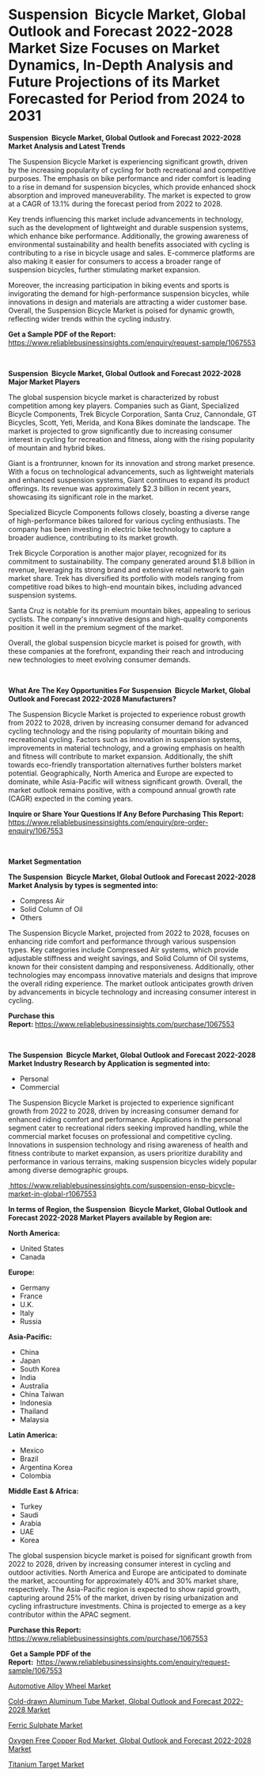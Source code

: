 <p><h1>Suspension Bicycle Market, Global Outlook and Forecast 2022-2028 Market Size Focuses on Market Dynamics, In-Depth Analysis and Future Projections of its Market Forecasted for Period from 2024 to 2031</h1></p><p><strong>Suspension Bicycle Market, Global Outlook and Forecast 2022-2028 Market Analysis and Latest Trends</strong></p>
<p><p>The Suspension Bicycle Market is experiencing significant growth, driven by the increasing popularity of cycling for both recreational and competitive purposes. The emphasis on bike performance and rider comfort is leading to a rise in demand for suspension bicycles, which provide enhanced shock absorption and improved maneuverability. The market is expected to grow at a CAGR of 13.1% during the forecast period from 2022 to 2028. </p><p>Key trends influencing this market include advancements in technology, such as the development of lightweight and durable suspension systems, which enhance bike performance. Additionally, the growing awareness of environmental sustainability and health benefits associated with cycling is contributing to a rise in bicycle usage and sales. E-commerce platforms are also making it easier for consumers to access a broader range of suspension bicycles, further stimulating market expansion. </p><p>Moreover, the increasing participation in biking events and sports is invigorating the demand for high-performance suspension bicycles, while innovations in design and materials are attracting a wider customer base. Overall, the Suspension Bicycle Market is poised for dynamic growth, reflecting wider trends within the cycling industry.</p></p>
<p><strong>Get a Sample PDF of the Report:&nbsp;</strong> <a href="https://www.reliablebusinessinsights.com/enquiry/request-sample/1067553">https://www.reliablebusinessinsights.com/enquiry/request-sample/1067553</a></p>
<p>&nbsp;</p>
<p><strong>Suspension Bicycle Market, Global Outlook and Forecast 2022-2028 Major Market Players</strong></p>
<p><p>The global suspension bicycle market is characterized by robust competition among key players. Companies such as Giant, Specialized Bicycle Components, Trek Bicycle Corporation, Santa Cruz, Cannondale, GT Bicycles, Scott, Yeti, Merida, and Kona Bikes dominate the landscape. The market is projected to grow significantly due to increasing consumer interest in cycling for recreation and fitness, along with the rising popularity of mountain and hybrid bikes.</p><p>Giant is a frontrunner, known for its innovation and strong market presence. With a focus on technological advancements, such as lightweight materials and enhanced suspension systems, Giant continues to expand its product offerings. Its revenue was approximately $2.3 billion in recent years, showcasing its significant role in the market.</p><p>Specialized Bicycle Components follows closely, boasting a diverse range of high-performance bikes tailored for various cycling enthusiasts. The company has been investing in electric bike technology to capture a broader audience, contributing to its market growth.</p><p>Trek Bicycle Corporation is another major player, recognized for its commitment to sustainability. The company generated around $1.8 billion in revenue, leveraging its strong brand and extensive retail network to gain market share. Trek has diversified its portfolio with models ranging from competitive road bikes to high-end mountain bikes, including advanced suspension systems.</p><p>Santa Cruz is notable for its premium mountain bikes, appealing to serious cyclists. The company's innovative designs and high-quality components position it well in the premium segment of the market. </p><p>Overall, the global suspension bicycle market is poised for growth, with these companies at the forefront, expanding their reach and introducing new technologies to meet evolving consumer demands.</p></p>
<p>&nbsp;</p>
<p><strong>What Are The Key Opportunities For Suspension Bicycle Market, Global Outlook and Forecast 2022-2028 Manufacturers?</strong></p>
<p><p>The Suspension Bicycle Market is projected to experience robust growth from 2022 to 2028, driven by increasing consumer demand for advanced cycling technology and the rising popularity of mountain biking and recreational cycling. Factors such as innovation in suspension systems, improvements in material technology, and a growing emphasis on health and fitness will contribute to market expansion. Additionally, the shift towards eco-friendly transportation alternatives further bolsters market potential. Geographically, North America and Europe are expected to dominate, while Asia-Pacific will witness significant growth. Overall, the market outlook remains positive, with a compound annual growth rate (CAGR) expected in the coming years.</p></p>
<p><strong>Inquire or Share Your Questions If Any Before Purchasing This Report:</strong> <a href="https://www.reliablebusinessinsights.com/enquiry/pre-order-enquiry/1067553">https://www.reliablebusinessinsights.com/enquiry/pre-order-enquiry/1067553</a></p>
<p>&nbsp;</p>
<p><strong>Market Segmentation</strong></p>
<p><strong>The Suspension Bicycle Market, Global Outlook and Forecast 2022-2028 Market Analysis by types is segmented into:</strong></p>
<p><ul><li>Compress Air</li><li>Solid Column of Oil</li><li>Others</li></ul></p>
<p><p>The Suspension Bicycle Market, projected from 2022 to 2028, focuses on enhancing ride comfort and performance through various suspension types. Key categories include Compressed Air systems, which provide adjustable stiffness and weight savings, and Solid Column of Oil systems, known for their consistent damping and responsiveness. Additionally, other technologies may encompass innovative materials and designs that improve the overall riding experience. The market outlook anticipates growth driven by advancements in bicycle technology and increasing consumer interest in cycling.</p></p>
<p><strong>Purchase this Report:&nbsp;</strong><a href="https://www.reliablebusinessinsights.com/purchase/1067553">https://www.reliablebusinessinsights.com/purchase/1067553</a></p>
<p>&nbsp;</p>
<p><strong>The Suspension Bicycle Market, Global Outlook and Forecast 2022-2028 Market Industry Research by Application is segmented into:</strong></p>
<p><ul><li>Personal</li><li>Commercial</li></ul></p>
<p><p>The Suspension Bicycle Market is projected to experience significant growth from 2022 to 2028, driven by increasing consumer demand for enhanced riding comfort and performance. Applications in the personal segment cater to recreational riders seeking improved handling, while the commercial market focuses on professional and competitive cycling. Innovations in suspension technology and rising awareness of health and fitness contribute to market expansion, as users prioritize durability and performance in various terrains, making suspension bicycles widely popular among diverse demographic groups.</p></p>
<p><a href="https://www.reliablebusinessinsights.com/suspension-ensp-bicycle-market-in-global-r1067553">&nbsp;https://www.reliablebusinessinsights.com/suspension-ensp-bicycle-market-in-global-r1067553</a></p>
<p><strong>In terms of Region, the Suspension Bicycle Market, Global Outlook and Forecast 2022-2028 Market Players available by Region are:</strong></p>
<p>
    <p> <strong> North America: </strong>
        <ul>
            <li>United States</li>
            <li>Canada</li>
        </ul>
        </p> 
    <p> <strong> Europe: </strong>
        <ul>
            <li>Germany</li>
            <li>France</li>
            <li>U.K.</li>
            <li>Italy</li>
            <li>Russia</li>
        </ul>
        </p> 
    <p> <strong> Asia-Pacific: </strong>
        <ul>
            <li>China</li>
            <li>Japan</li>
            <li>South Korea</li>
            <li>India</li>
            <li>Australia</li>
            <li>China Taiwan</li>
            <li>Indonesia</li>
            <li>Thailand</li>
            <li>Malaysia</li>
        </ul>
        </p> 
    <p> <strong> Latin America: </strong>
        <ul>
            <li>Mexico</li>
            <li>Brazil</li>
            <li>Argentina Korea</li>
            <li>Colombia</li>
        </ul>
        </p> 
    <p> <strong> Middle East & Africa: </strong>
        <ul>
            <li>Turkey</li>
            <li>Saudi</li>
            <li>Arabia</li>
            <li>UAE</li>
            <li>Korea</li>
        </ul>
    </p>
    </p>
<p><p>The global suspension bicycle market is poised for significant growth from 2022 to 2028, driven by increasing consumer interest in cycling and outdoor activities. North America and Europe are anticipated to dominate the market, accounting for approximately 40% and 30% market share, respectively. The Asia-Pacific region is expected to show rapid growth, capturing around 25% of the market, driven by rising urbanization and cycling infrastructure investments. China is projected to emerge as a key contributor within the APAC segment.</p></p>
<p><strong>Purchase this Report: </strong><a href="https://www.reliablebusinessinsights.com/purchase/1067553">https://www.reliablebusinessinsights.com/purchase/1067553</a></p>
<p>&nbsp;<strong>Get a Sample PDF of the Report:&nbsp;&nbsp;</strong><a href="https://www.reliablebusinessinsights.com/enquiry/request-sample/1067553">https://www.reliablebusinessinsights.com/enquiry/request-sample/1067553</a></p>
<p><strong></strong></p>
<p><p><a href="https://www.linkedin.com/pulse/exploring-automotive-alloy-wheel-market-dynamics-revenue-5vvne?trackingId=ujVqWi5GQp6bpwE9XmgMFg%3D%3D">Automotive Alloy Wheel Market</a></p><p><a href="https://github.com/sumonsky0m/Market-Research-Report-List-1/blob/main/cold-drawn-aluminum-tube-market-global-outlook-and-forecast-2022-2028-market.md">Cold-drawn Aluminum Tube Market, Global Outlook and Forecast 2022-2028 Market</a></p><p><a href="https://issuu.com/reportprime-2/docs/ferric-sulphate-market-size-2030.pp_33b6e30a1c72fb">Ferric Sulphate Market</a></p><p><a href="https://github.com/AnnDiaz698/Market-Research-Report-List-1/blob/main/oxygen-free-copper-rod-market-global-outlook-and-forecast-2022-2028-market.md">Oxygen Free Copper Rod Market, Global Outlook and Forecast 2022-2028 Market</a></p><p><a href="https://medium.com/@kathleenjacksond65/the-global-titanium-target-market-is-projected-to-experience-an-annual-growth-rate-of-6-8-681caf436c52">Titanium Target Market</a></p></p>
